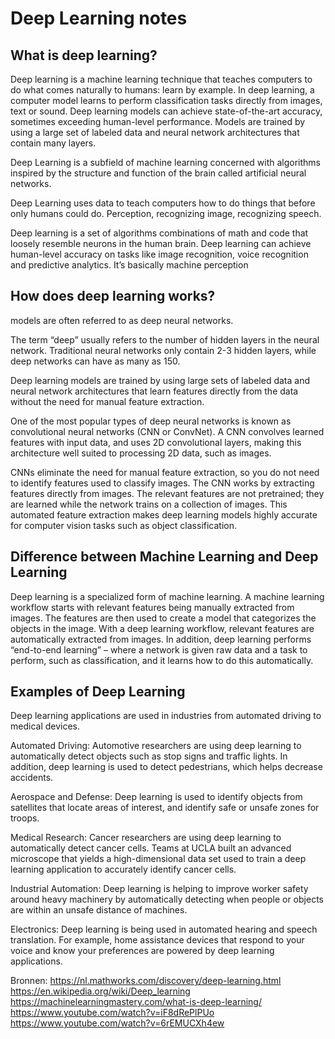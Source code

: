 # Deep Learning notes

## What is deep learning?
Deep learning is a machine learning technique that teaches computers to do what comes naturally to humans: learn by example. In deep learning, a computer model learns to perform classification tasks directly from images, text or sound. Deep learning models can achieve state-of-the-art accuracy, sometimes exceeding human-level performance. Models are trained by using a large set of labeled data and neural network architectures that contain 
many layers. 

Deep Learning is a subfield of machine learning concerned with algorithms inspired by the structure and function of the brain called artificial neural networks.

Deep Learning uses data to teach computers how to do things that before only humans could do. Perception, recognizing image, recognizing speech. 

Deep learning is a set of algorithms combinations of math and code that loosely resemble neurons in the human brain. Deep learning can achieve human-level accuracy on tasks like image recognition, voice recognition and predictive analytics. It’s basically machine perception

## How does deep learning works?
models are often referred to as deep neural networks. 

The term “deep” usually refers to the number of hidden layers in the neural network. Traditional neural networks only contain 2-3 hidden layers, while deep networks can have as many as 150. 

Deep learning models are trained by using large sets of labeled data and neural network architectures that learn features directly from the data without the need for manual feature extraction. 

One of the most popular types of deep neural networks is known as convolutional neural networks (CNN or ConvNet). A CNN convolves learned features with input data, and uses 2D convolutional layers, making this architecture well suited to processing 2D data, such as images.

CNNs eliminate the need for manual feature extraction, so you do not need to identify features used to classify images. The CNN works by extracting features directly from images. The relevant features are not pretrained; they are learned while the network trains on a collection of images. This automated feature extraction makes deep learning models highly accurate for computer vision tasks such as object classification.


## Difference between Machine Learning and Deep Learning
Deep learning is a specialized form of machine learning. A machine learning workflow starts with relevant features being manually extracted from images. The features are then used to create a model that categorizes the objects in the image. With a deep learning workflow, relevant features are automatically extracted from images. In addition, deep learning performs “end-to-end learning” – where a network is given raw data and a task to perform, such as classification, and it learns how to do this automatically.


## Examples of Deep Learning
Deep learning applications are used in industries from automated driving to medical devices.

Automated Driving: Automotive researchers are using deep learning to automatically detect objects such as stop signs and traffic lights. In addition, deep learning is used to detect pedestrians, which helps decrease accidents.

Aerospace and Defense: Deep learning is used to identify objects from satellites that locate areas of interest, and identify safe or unsafe zones for troops.

Medical Research: Cancer researchers are using deep learning to automatically detect cancer cells. Teams at UCLA built an advanced microscope that yields a high-dimensional data set used to train a deep learning application to accurately identify cancer cells.

Industrial Automation: Deep learning is helping to improve worker safety around heavy machinery by automatically detecting when people or objects are within an unsafe distance of machines.

Electronics: Deep learning is being used in automated hearing and speech translation. For example, home assistance devices that respond to your voice and know your preferences are powered by deep learning applications.



Bronnen: 
https://nl.mathworks.com/discovery/deep-learning.html
https://en.wikipedia.org/wiki/Deep_learning
https://machinelearningmastery.com/what-is-deep-learning/
https://www.youtube.com/watch?v=iF8dRePlPUo
https://www.youtube.com/watch?v=6rEMUCXh4ew








